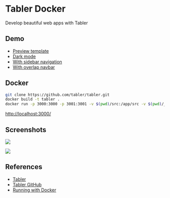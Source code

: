 # Tabler Docker

Develop beautiful web apps with Tabler

## Demo
- [Preview template](https://tabler.io/preview)
- [Dark mode](https://preview.tabler.io/?theme=dark)
- [With sidebar navigation](https://preview.tabler.io/layout-vertical.html?theme=light)
- [With overlap navbar](https://preview.tabler.io/layout-navbar-overlap.html?theme=light)

## Docker
```sh
git clone https://github.com/tabler/tabler.git
docker build -t tabler .
docker run -p 3000:3000 -p 3001:3001 -v $(pwd)/src:/app/src -v $(pwd)/_config.yml:/app/_config.yml tabler
```
[http://localhost:3000/](http://localhost:3000/)

## Screenshots
![](https://tabler.io/_next/image?url=%2Fimg%2Ftabler%2Fpreview.png&w=3840&q=85)

![](https://tabler.io/_next/image?url=%2Fimg%2Ftabler%2Ffeatures%2Fdark.png&w=1080&q=85)

## References
- [Tabler](https://tabler.io/)
- [Tabler GitHub](https://github.com/tabler/tabler)
- [Running with Docker](https://github.com/tabler/tabler#running-with-docker)